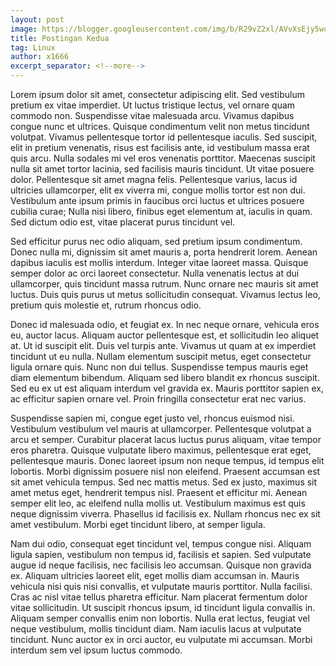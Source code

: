 ```yaml
---
layout: post
image: https://blogger.googleusercontent.com/img/b/R29vZ2xl/AVvXsEjy5wq5jn_xbtQ7R9dHp4dAcmUbhDQqAtOcOZp_m_Td4IhtsUP7-WXCEJDa8bXd9CPhB5zRZATVPJeBYIlRKreAla1RV1SOIDwCvBRtwEjWJoEuVjD7bwH1Y8rUKXs-erqRuztZ7rlXlKZBP-IOWofw9DEWJHyIiZGmtRJEGFCqenST6VJdhNeynZ6isg/w400-h178/pakaimasker.jpg
title: Postingan Kedua
tag: Linux
author: x1666
excerpt_separator: <!--more-->
---
```


Lorem ipsum dolor sit amet, consectetur adipiscing elit. Sed vestibulum pretium ex vitae imperdiet. Ut luctus tristique lectus,<!--more--> vel ornare quam commodo non. Suspendisse vitae malesuada arcu. Vivamus dapibus congue nunc et ultrices. Quisque condimentum velit non metus tincidunt volutpat. Vivamus pellentesque tortor id pellentesque iaculis. Sed suscipit, elit in pretium venenatis, risus est facilisis ante, id vestibulum massa erat quis arcu. Nulla sodales mi vel eros venenatis porttitor. Maecenas suscipit nulla sit amet tortor lacinia, sed facilisis mauris tincidunt. Ut vitae posuere dolor. Pellentesque sit amet magna felis. Pellentesque varius, lacus id ultricies ullamcorper, elit ex viverra mi, congue mollis tortor est non dui. Vestibulum ante ipsum primis in faucibus orci luctus et ultrices posuere cubilia curae; Nulla nisi libero, finibus eget elementum at, iaculis in quam. Sed dictum odio est, vitae placerat purus tincidunt vel.

Sed efficitur purus nec odio aliquam, sed pretium ipsum condimentum. Donec nulla mi, dignissim sit amet mauris a, porta hendrerit lorem. Aenean dapibus iaculis est mollis interdum. Integer vitae laoreet massa. Quisque semper dolor ac orci laoreet consectetur. Nulla venenatis lectus at dui ullamcorper, quis tincidunt massa rutrum. Nunc ornare nec mauris sit amet luctus. Duis quis purus ut metus sollicitudin consequat. Vivamus lectus leo, pretium quis molestie et, rutrum rhoncus odio.

Donec id malesuada odio, et feugiat ex. In nec neque ornare, vehicula eros eu, auctor lacus. Aliquam auctor pellentesque est, et sollicitudin leo aliquet at. Ut id suscipit elit. Duis vel turpis ante. Vivamus ut quam at ex imperdiet tincidunt ut eu nulla. Nullam elementum suscipit metus, eget consectetur ligula ornare quis. Nunc non dui tellus. Suspendisse tempus mauris eget diam elementum bibendum. Aliquam sed libero blandit ex rhoncus suscipit. Sed eu ex ut est aliquam interdum vel gravida ex. Mauris porttitor sapien ex, ac efficitur sapien ornare vel. Proin fringilla consectetur erat nec varius.

Suspendisse sapien mi, congue eget justo vel, rhoncus euismod nisi. Vestibulum vestibulum vel mauris at ullamcorper. Pellentesque volutpat a arcu et semper. Curabitur placerat lacus luctus purus aliquam, vitae tempor eros pharetra. Quisque vulputate libero maximus, pellentesque erat eget, pellentesque mauris. Donec laoreet ipsum non neque tempus, id tempus elit lobortis. Morbi dignissim posuere nisl non eleifend. Praesent accumsan est sit amet vehicula tempus. Sed nec mattis metus. Sed ex justo, maximus sit amet metus eget, hendrerit tempus nisl. Praesent et efficitur mi. Aenean semper elit leo, ac eleifend nulla mollis ut. Vestibulum maximus est quis neque dignissim viverra. Phasellus id facilisis ex. Nullam rhoncus nec ex sit amet vestibulum. Morbi eget tincidunt libero, at semper ligula.

Nam dui odio, consequat eget tincidunt vel, tempus congue nisi. Aliquam ligula sapien, vestibulum non tempus id, facilisis et sapien. Sed vulputate augue id neque facilisis, nec facilisis leo accumsan. Quisque non gravida ex. Aliquam ultricies laoreet elit, eget mollis diam accumsan in. Mauris vehicula nisi quis nisi convallis, et vulputate mauris porttitor. Nulla facilisi. Cras ac nisl vitae tellus pharetra efficitur. Nam placerat fermentum dolor vitae sollicitudin. Ut suscipit rhoncus ipsum, id tincidunt ligula convallis in. Aliquam semper convallis enim non lobortis. Nulla erat lectus, feugiat vel neque vestibulum, mollis tincidunt diam. Nam iaculis lacus at vulputate tincidunt. Nunc auctor ex in orci auctor, eu vulputate mi accumsan. Morbi interdum sem vel ipsum luctus commodo.
